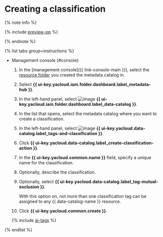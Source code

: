 # Creating a classification


{% note info %}

{% include [preview-pp](../../../_includes/preview-pp.md) %}

{% endnote %}


{% list tabs group=instructions %}

- Management console {#console}

  1. In the [management console]({{ link-console-main }}), select the [resource folder](../../../resource-manager/concepts/resources-hierarchy.md#folder) you created the metadata catalog in.
  1. Select **{{ ui-key.yacloud.iam.folder.dashboard.label_metadata-hub }}**.
  1. In the left-hand panel, select ![image](../../../_assets/console-icons/folder-magnifier.svg) **{{ ui-key.yacloud.iam.folder.dashboard.label_data-catalog }}**.
  1. In the list that opens, select the metadata catalog where you want to create a classification.
  1. In the left-hand panel, select ![image](../../../_assets/console-icons/tag.svg) **{{ ui-key.yacloud.data-catalog.label_tags-and-classification }}**.
  1. Click **{{ ui-key.yacloud.data-catalog.label_create-classification-action }}**.
  1. In the **{{ ui-key.yacloud.common.name }}** field, specify a unique name for the classification.
  1. Optionally, describe the classification.
  1. Optionally, select **{{ ui-key.yacloud.data-catalog.label_tag-mutual-exclusion }}**.

      With this option on, not more than one classification tag can be assigned to any {{ data-catalog-name }} resource.

  1. Click **{{ ui-key.yacloud.common.create }}**.

  {% include [ai-tags](../../../_includes/metadata-hub/data-catalog-ai-markup-tags.md) %}

{% endlist %}
